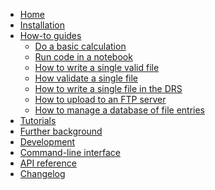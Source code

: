 <!---
Navigation specification

See https://oprypin.github.io/mkdocs-literate-nav/
-->
- [Home](index.md)
- [Installation](installation.md)
- [How-to guides](how-to-guides/index.md)
    - [Do a basic calculation](how-to-guides/basic-calculation.md)
    - [Run code in a notebook](how-to-guides/run-code-in-a-notebook.py)
    - [How to write a single valid file](how-to-guides/how-to-write-a-single-valid-file.py)
    - [How validate a single file](how-to-guides/how-to-validate-a-single-file.py)
    - [How to write a single file in the DRS](how-to-guides/how-to-write-a-single-file-in-the-drs.py)
    - [How to upload to an FTP server](how-to-guides/how-to-upload-to-ftp.py)
    - [How to manage a database of file entries](how-to-guides/how-to-manage-a-database.py)
- [Tutorials](tutorials.md)
- [Further background](further-background/explanation.md)
- [Development](development.md)
- [Command-line interface](cli/index.md)
- [API reference](api/input4mips_validation/)
- [Changelog](changelog.md)
